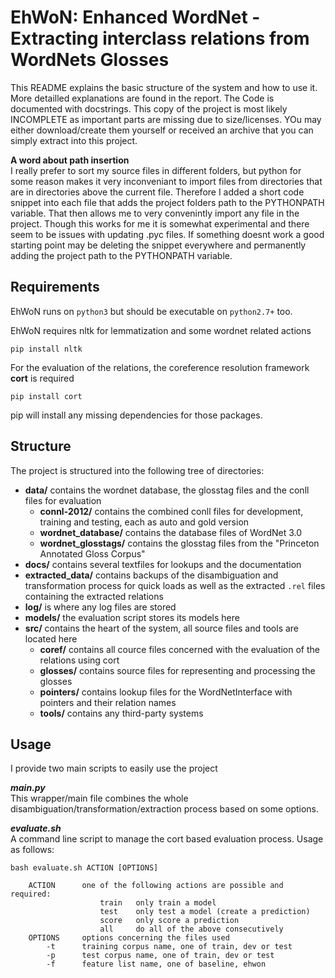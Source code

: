 EhWoN: Enhanced WordNet - Extracting interclass relations from WordNets Glosses
===============================================================================

This README explains the basic structure of the system and how to use it. More detailled explanations are found in the report. The Code is documented with docstrings. This copy of the project is most likely INCOMPLETE as important parts are missing due to size/licenses. YOu may either download/create them
yourself or received an archive that you can simply extract into this project.

**A word about path insertion**  
I really prefer to sort my source files in different folders, but python for some reason makes it very inconveniant to import files
from directories that are in directories above the current file. Therefore I added a short code snippet into each file that adds the project
folders path to the PYTHONPATH variable. That then allows me to very convenintly import any file in the project. Though this works for me it is
somewhat experimental and there seem to be issues with updating .pyc files. If something doesnt work a good starting point may be deleting the snippet
everywhere and permanently adding the project path to the PYTHONPATH variable.

## Requirements

EhWoN runs on `python3` but should be executable on `python2.7+` too.

EhWoN requires nltk for lemmatization and some wordnet related actions

	pip install nltk

For the evaluation of the relations, the coreference resolution framework **cort** is required

	pip install cort

pip will install any missing dependencies for those packages.

## Structure

The project is structured into the following tree of directories:

* **data/** contains the wordnet database, the glosstag files and the conll files for evaluation
	* **connl-2012/** contains the combined conll files for development, training and testing, each as auto and gold version
	* **wordnet_database/** contains the database files of WordNet 3.0
	* **wordnet_glosstags/** contains the glosstag files from the "Princeton Annotated Gloss Corpus"
* **docs/** contains several textfiles for lookups and the documentation
* **extracted_data/** contains backups of the disambiguation and transformation process for quick loads as well as the extracted `.rel` files containing the extracted relations
* **log/** is where any log files are stored
* **models/** the evaluation script stores its models here
* **src/** contains the heart of the system, all source files and tools are located here
	* **coref/** contains all cource files concerned with the evaluation of the relations using cort
	* **glosses/** contains source files for representing and processing the glosses
	* **pointers/** contains lookup files for the WordNetInterface with pointers and their relation names
	* **tools/** contains any third-party systems

## Usage

I provide two main scripts to easily use the project

***main.py***  
This wrapper/main file combines the whole disambiguation/transformation/extraction process based on some options.

***evaluate.sh***  
A command line script to manage the cort based evaluation process. Usage as follows:

	bash evaluate.sh ACTION [OPTIONS]

		ACTION		one of the following actions are possible and required:
						train	only train a model
						test	only test a model (create a prediction)
						score	only score a prediction
						all		do all of the above consecutively
		OPTIONS		options concerning the files used
			-t		training corpus name, one of train, dev or test
			-p		test corpus name, one of train, dev or test
			-f 		feature list name, one of baseline, ehwon 
